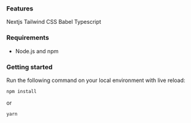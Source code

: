 ### Features

Nextjs
Tailwind CSS
Babel
Typescript

### Requirements

- Node.js and npm

### Getting started

Run the following command on your local environment with live reload:

```
npm install
```

or

```
yarn
```
